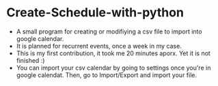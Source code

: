 # Create-Schedule-with-python
- A small program for creating or modifiying a csv file to import into google calendar.
- It is planned for recurrent events, once a week in my case.
- This is my first contribution, it took me 20 minutes aporx. Yet it is not finished :)
- You can import your csv calendar by going to settings once you're in google calendat. Then, go to Import/Export and import your file.
